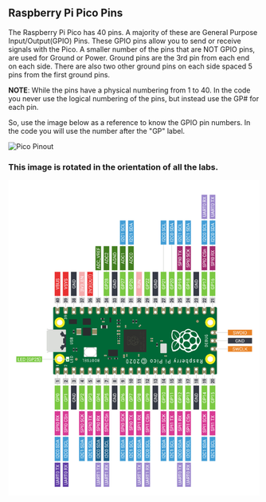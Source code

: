 ## Raspberry Pi Pico Pins


The Raspberry Pi Pico has 40 pins.  A majority of these are General Purpose Input/Output(GPIO) Pins.
These GPIO pins allow you to send or receive signals with the Pico.  A smaller number of the pins that are NOT GPIO pins, are used for Ground or Power.
Ground pins are the 3rd pin from each end on each side. There are also two other ground pins on each side spaced 5 pins from the first ground pins.

**NOTE**: While the pins have a physical numbering from 1 to 40.  In the code you never use the logical numbering of the pins, but instead use the GP# for each pin.

So, use the image below as a reference to know the GPIO pin numbers.  In the code you will use the number after the "GP" label.

![Pico Pinout](https://www.circuitgeeks.com/wp-content/uploads/2021/06/Raspberry-Pi-Pico-Pinout.png)


### This image is rotated in the orientation of all the labs.
![Pico Sideways](/images/Rasbnerry-Pi-Pico-Pinout-1-sideways.png)